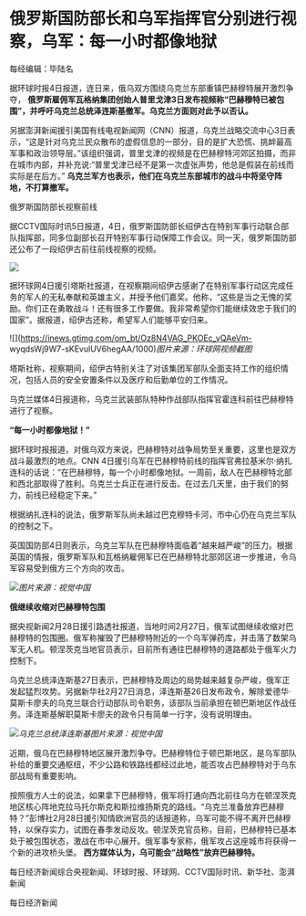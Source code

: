 # 俄罗斯国防部长和乌军指挥官分别进行视察，乌军：每一小时都像地狱

每经编辑：毕陆名

据环球时报4日报道，连日来，俄乌双方围绕乌克兰东部重镇巴赫穆特展开激烈争夺，
**俄罗斯雇佣军瓦格纳集团创始人普里戈津3日发布视频称“巴赫穆特已被包围”，并呼吁乌克兰总统泽连斯基撤军。乌克兰方面则对此予以否认。**

另据澎湃新闻援引美国有线电视新闻网（CNN）报道，乌克兰战略交流中心3日表示，“这是针对乌克兰民众散布的虚假信息的一部分，目的是扩大恐慌、挑衅最高军事和政治领导层。”该组织强调，普里戈津的视频是在巴赫穆特河郊区拍摄，而非在城市内部，并补充说:“普里戈津已经不是第一次虚张声势，他总是假装在前线而实际是在后方。”
**乌克兰军方也表示，他们在乌克兰东部城市的战斗中将坚守阵地，不打算撤军。**

俄罗斯国防部长视察前线

据CCTV国际时讯5日报道，4日，俄罗斯国防部长绍伊古在特别军事行动联合部队指挥部，同多位副部长召开特别军事行动保障工作会议。同一天，俄罗斯国防部还公布了一段绍伊古前往前线视察的视频。

![](https://inews.gtimg.com/om_bt/OELCH2pUhjUYWRXLPiwkFgc_ZFV8flHUGIMP1d-6iKTN8AA/1000)

据环球网4日援引塔斯社报道，在视察期间绍伊古感谢了在特别军事行动区完成任务的军人的无私奉献和英雄主义，并授予他们嘉奖。他称，“这些是当之无愧的奖励。你们正在勇敢战斗！还有很多工作要做。我非常希望你们能继续效忠于我们的国家”。据报道，绍伊古还称，希望军人们能够平安归来。

![](https://inews.gtimg.com/om_bt/Oz8N4VAG_PKOEc_yQAeVm-
wyqdsWj9W7-sKEvulUV6hegAA/1000)_图片来源：环球网视频截图_

塔斯社称，视察期间，绍伊古特别关注了对该集团军部队全面支持工作的组织情况，包括人员的安全安置条件以及医疗和后勤单位的工作情况。

乌克兰媒体4日报道称，乌克兰武装部队特种作战部队指挥官霍连科前往巴赫穆特进行了视察。

**“每一小时都像地狱！”**

据环球时报报道，对俄乌双方来说，巴赫穆特对战争局势至关重要，这里也是双方战斗最激烈的地点。CNN
4日援引乌军在巴赫穆特前线的指挥官弗拉基米尔·纳扎连科的话说：“在巴赫穆特，每一个小时都像地狱。一周前，敌人在巴赫穆特北部和西北部取得了胜利。乌克兰士兵正在进行反击。在过去几天里，由于我们的努力，前线已经稳定下来。”

根据纳扎连科的说法，俄罗斯军队尚未越过巴克穆特卡河，市中心仍在乌克兰军队的控制之下。

英国国防部4日则表示，乌克兰军队在巴赫穆特面临着“越来越严峻”的压力。根据英国的情报，俄罗斯军队和瓦格纳雇佣军已在巴赫穆特北部郊区进一步推进，令乌军容易受到俄方三个方向的攻击。

![](https://inews.gtimg.com/om_bt/O0CCkbGgMSi9xLminVGJIF5tK7FPJJhL02cYSfulJWcCEAA/1000)_图片来源：视觉中国_

**俄继续收缩对巴赫穆特包围**

据央视新闻2月28日援引路透社报道，当地时间2月27日，俄军试图继续收缩对巴赫穆特的包围圈。俄军称摧毁了巴赫穆特附近的一个乌军弹药库，并击落了数架乌军无人机。顿涅茨克当地官员表示，目前所有通往巴赫穆特的道路都处于俄军火力控制下。

乌克兰总统泽连斯基27日表示，巴赫穆特及周边的局势越来越复杂严峻，俄军正发起猛烈攻势。另据新华社2月27日消息，泽连斯基26日发布政令，解除爱德华·莫斯卡廖夫的乌克兰联合行动部队司令职务，该部队当前承担在顿巴斯地区作战任务。泽连斯基解职莫斯卡廖夫的政令只有简单一行字，没有说明理由。

![](https://inews.gtimg.com/om_bt/OjgOZErvLi6tfEzHiGkqaXE34v5In8wiMpjtf53FotBtUAA/1000)_乌克兰总统泽连斯基图片来源：视觉中国_

近期，俄乌在巴赫穆特地区展开激烈争夺。巴赫穆特位于顿巴斯地区，是乌军部队补给的重要交通枢纽，不少公路和铁路线都经过此地，能否攻占巴赫穆特对于乌东部战局有重要影响。

按照俄方人士的说法，如果拿下巴赫穆特，俄军将打通向西北前往乌方在顿涅茨克地区核心阵地克拉马托尔斯克和斯拉维扬斯克的路线。“乌克兰准备放弃巴赫穆特？”彭博社2月28日援引知情欧洲官员的话报道称，乌军可能不得不离开巴赫穆特，以保存实力，试图在春季发动反攻。顿涅茨克官员称，目前，巴赫穆特已基本处于被包围状态，激战在市中心展开。俄军事专家称，俄军攻占这座城市将获得一个新的进攻桥头堡。
**西方媒体认为，乌可能会“战略性”放弃巴赫穆特。**

每日经济新闻综合央视新闻、环球时报、环球网、CCTV国际时讯、新华社、澎湃新闻

每日经济新闻

